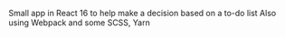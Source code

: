 Small app in React 16 to help make a decision based on a to-do list
Also using Webpack and some SCSS, Yarn